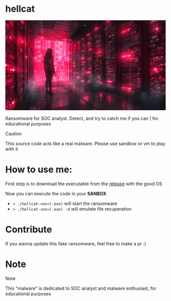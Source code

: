 # hellcat

![](./.github/banner.png)

Ransomware for SOC analyst. Detect, and try to catch me if you can | for educational purposes 

> [!CAUTION]
> This source code acts like a real malware. Please use sandbox or vm to play with it

# How to use me: 

First step is to download the executable from the [release](https://github.com/Sn0wAlice/hellcat/releases) with the good OS

Now you can execute the code in your **SANBOX**
- `> ./hellcat-<os>(.exe)` will start the ransomware
- `> ./hellcat-<os>(.exe) -d` will emulate file recuperation

# Contribute

If you wanna update this fake ransomware, feel free to make a pr :)


# Note
> [!NOTE]
> This "malware" is dedicated to SOC analyst and malware enthusiast, for educational purposes